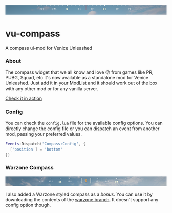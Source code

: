![vu-compass](./assets/vu-ccompass.small.png)

# vu-compass
A compass ui-mod for Venice Unleashed

### About

The compass widget that we all know and love 😜 from games like PR, PUBG, Squad, etc it's now available as a standalone mod for Venice Unleashed. Just add it in your ModList and it should work out of the box with any other mod or for any vanilla server.

[Check it in action](https://www.youtube.com/watch?v=lqQGXFswomc)

### Config

You can check the `config.lua` file for the available config options. You can directly change the config file or you can dispatch an event from another mod, passing your preferred values.

```lua
Events:Dispatch('Compass:Config', {
  ['position'] = 'bottom'
})
```

### Warzone Compass

![vu-compass warzone](./assets/vu-ccompass.warzone.small.png)

I also added a Warzone styled compass as a *bonus*. You can use it by downloading the contents of the [warzone branch](https://github.com/kapraran/vu-compass/tree/warzone). It doesn't support any config option though.
